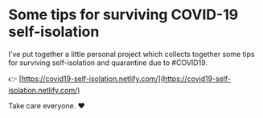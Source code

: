# Some tips for surviving COVID-19 self-isolation


I've put together a little personal project which collects together some tips for surviving self-isolation and quarantine due to #COVID19. 

👉 [https://covid19-self-isolation.netlify.com/](https://covid19-self-isolation.netlify.com/) 

Take care everyone. ❤️





